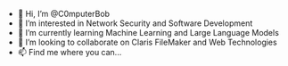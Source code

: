 - 👋 Hi, I’m @C0mputerBob
- 👀 I’m interested in Network Security and Software Development
- 🌱 I’m currently learning Machine Learning and Large Language Models
- 💞️ I’m looking to collaborate on Claris FileMaker and Web Technologies
- 📫 Find me where you can...

<!---
C0mputerBob/C0mputerBob is a ✨ special ✨ repository because its `README.md` (this file) appears on your GitHub profile.
You can click the Preview link to take a look at your changes.
--->
